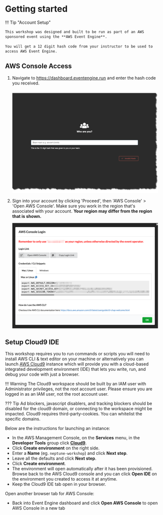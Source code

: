 # Getting started

!!! Tip "Account Setup"

    This workshop was designed and built to be run as part of an AWS sponsored event using the **AWS Event Engine**. 
    
    You will get a 12 digit hash code from your instructor to be used to access AWS Event Engine.
    
## AWS Console Access

1. Navigate to https://dashboard.eventengine.run and enter the hash code you received. 

   ![](assets/images/ee-home.png)
2. Sign into your account by clicking 'Proceed', then 'AWS Console' > 'Open AWS Console'. Make sure you work in the region that's associated with your account. **Your region may differ from the region that is shown.**

   ![](assets/images/ee-login.png) 


## Setup Cloud9 IDE

This workshop requires you to run commands or scripts you will need to install AWS CLI & text editor on your machine or alternatively you can launch [AWS Cloud9](https://aws.amazon.com/cloud9/) instance which will provide you with a cloud-based integrated development environment (IDE) that lets you write, run, and debug your code with just a browser. 

!!! Warning
    The Cloud9 workspace should be built by an IAM user with Administrator privileges, not the root account user. Please ensure you are logged in as an IAM user, not the root account user.

??? Tip 
    Ad blockers, javascript disablers, and tracking blockers should be disabled for the cloud9 domain, or connecting to the workspace might be impacted. Cloud9 requires third-party-cookies. You can whitelist the specific domains.

Below are the instructions for launching an instance:

- In the AWS Management Console, on the **Services** menu, in the **Developer Tools** group click **[Cloud9](https://console.aws.amazon.com/cloud9)**.
- Click **Create environment** on the right side.
- Enter a **Name** (eg. `neptune-workshop`) and click **Next step**.
- Leave all the defaults and click **Next step**.
- Click **Create environment**.
- The environment will open automatically after it has been provisioned. Browse back to the AWS Cloud9 console and you can click **Open IDE** on the environment you created to access it at anytime.
- Keep the Cloud9 IDE tab open in your browser.
  
Open another browser tab for AWS Console:

- Back into Event Engine dashboard and click **Open AWS Console** to open AWS Console in a new tab 
